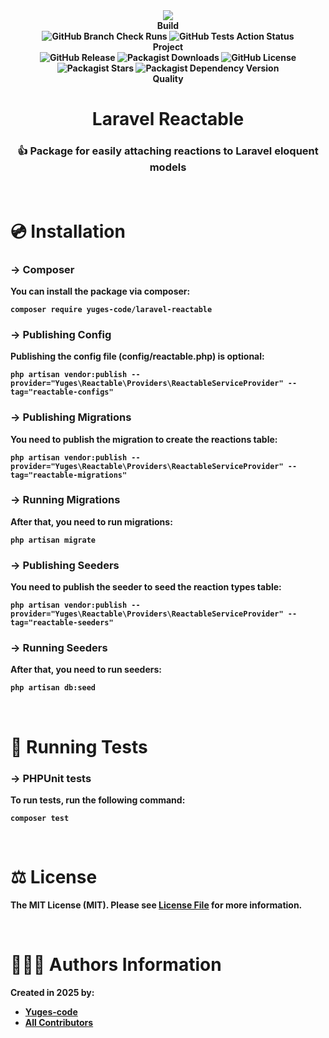 <div align="center">
    <img src="https://raw.githubusercontent.com/yuges-code/laravel-reactable/master/assets/logo.png">
</div>

<div align="center">
    <b>Build<b>
    <div>
        <img
            alt="GitHub Branch Check Runs"
            src="https://img.shields.io/github/check-runs/yuges-code/laravel-reactable/main"
        >
        <img
            alt="GitHub Tests Action Status"
            src="https://img.shields.io/github/actions/workflow/status/yuges-code/laravel-reactable/testing.yml?branch=main&label=tests&style=flat-square"
        >
    </div>
</div>

<div align="center">
    <b>Project</b>
    <div>
        <img alt="GitHub Release" src="https://img.shields.io/github/v/release/yuges-code/laravel-reactable">
        <img alt="Packagist Downloads" src="https://img.shields.io/packagist/dt/yuges-code/laravel-reactable">
        <img alt="GitHub License" src="https://img.shields.io/github/license/yuges-code/laravel-reactable">
        <img alt="Packagist Stars" src="https://img.shields.io/packagist/stars/yuges-code/laravel-reactable">
        <img
            alt="Packagist Dependency Version"
            src="https://img.shields.io/packagist/dependency-v/yuges-code/laravel-reactable/php"
        >
    </div>
</div>

<div align="center">
    <b>Quality</b>
</div>

<div align="center">
    <h1>Laravel Reactable</h1>
</div>

<div align="center">
    <h3>👍 Package for easily attaching reactions to Laravel eloquent models</h3>
</div>

<br>

# 💿 Installation

### → Composer

You can install the package via composer:

```
composer require yuges-code/laravel-reactable
```

### → Publishing Config

Publishing the config file (config/reactable.php) is optional:

```
php artisan vendor:publish --provider="Yuges\Reactable\Providers\ReactableServiceProvider" --tag="reactable-configs"
```

### → Publishing Migrations

You need to publish the migration to create the reactions table:

```
php artisan vendor:publish --provider="Yuges\Reactable\Providers\ReactableServiceProvider" --tag="reactable-migrations"
```

### → Running Migrations

After that, you need to run migrations:

```
php artisan migrate
```

### → Publishing Seeders

You need to publish the seeder to seed the reaction types table:

```
php artisan vendor:publish --provider="Yuges\Reactable\Providers\ReactableServiceProvider" --tag="reactable-seeders"
```

### → Running Seeders

After that, you need to run seeders:

```
php artisan db:seed
```

<br>

# 🧪 Running Tests

### → PHPUnit tests

To run tests, run the following command:

```
composer test
```

<br>

# ⚖️ License

The MIT License (MIT). Please see [License File](LICENSE) for more information.

<br>

# 🙆🏼‍♂️ Authors Information

Created in 2025 by:

- [Yuges-code](https://github.com/yuges-code)
- [All Contributors](../../contributors)
